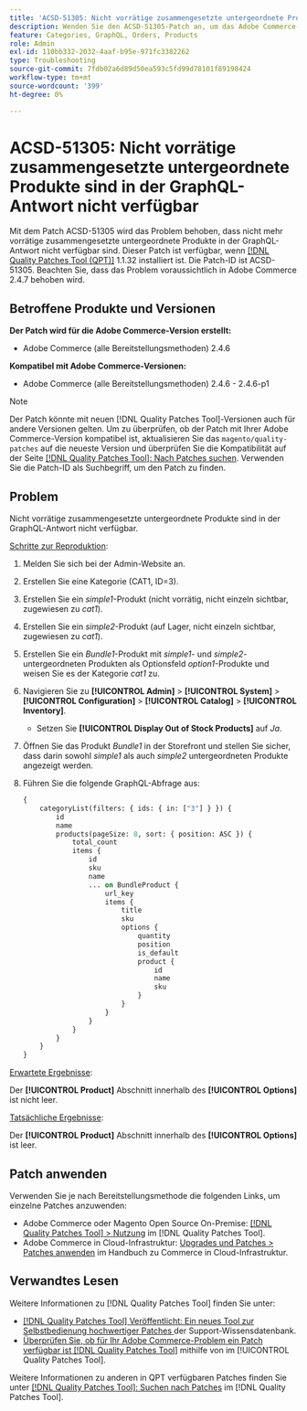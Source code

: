 ```yaml
---
title: 'ACSD-51305: Nicht vorrätige zusammengesetzte untergeordnete Produkte sind in der GraphQL-Antwort nicht verfügbar'
description: Wenden Sie den ACSD-51305-Patch an, um das Adobe Commerce-Problem zu beheben, bei dem nicht vorrätige zusammengesetzte untergeordnete Produkte in der GraphQL-Antwort nicht verfügbar sind.
feature: Categories, GraphQL, Orders, Products
role: Admin
exl-id: 110bb332-2032-4aaf-b95e-971fc3382262
type: Troubleshooting
source-git-commit: 7fdb02a6d89d50ea593c5fd99d78101f89198424
workflow-type: tm+mt
source-wordcount: '399'
ht-degree: 0%

---
```


# ACSD-51305: Nicht vorrätige zusammengesetzte untergeordnete Produkte sind in der GraphQL-Antwort nicht verfügbar

Mit dem Patch ACSD-51305 wird das Problem behoben, dass nicht mehr vorrätige zusammengesetzte untergeordnete Produkte in der GraphQL-Antwort nicht verfügbar sind. Dieser Patch ist verfügbar, wenn [[!DNL Quality Patches Tool (QPT)]](https://experienceleague.adobe.com/en/docs/commerce-operations/tools/quality-patches-tool/quality-patches-tool-to-self-serve-quality-patches) 1.1.32 installiert ist. Die Patch-ID ist ACSD-51305. Beachten Sie, dass das Problem voraussichtlich in Adobe Commerce 2.4.7 behoben wird.

## Betroffene Produkte und Versionen

**Der Patch wird für die Adobe Commerce-Version erstellt:**

* Adobe Commerce (alle Bereitstellungsmethoden) 2.4.6

**Kompatibel mit Adobe Commerce-Versionen:**

* Adobe Commerce (alle Bereitstellungsmethoden) 2.4.6 - 2.4.6-p1

>[!NOTE]
>
>Der Patch könnte mit neuen [!DNL Quality Patches Tool]-Versionen auch für andere Versionen gelten. Um zu überprüfen, ob der Patch mit Ihrer Adobe Commerce-Version kompatibel ist, aktualisieren Sie das `magento/quality-patches` auf die neueste Version und überprüfen Sie die Kompatibilität auf der Seite [[!DNL Quality Patches Tool]: Nach Patches suchen](https://experienceleague.adobe.com/tools/commerce-quality-patches/index.html). Verwenden Sie die Patch-ID als Suchbegriff, um den Patch zu finden.

## Problem

Nicht vorrätige zusammengesetzte untergeordnete Produkte sind in der GraphQL-Antwort nicht verfügbar.

<u>Schritte zur Reproduktion</u>:

1. Melden Sie sich bei der Admin-Website an.
1. Erstellen Sie eine Kategorie (CAT1, ID=3).
1. Erstellen Sie ein *simple1*-Produkt (nicht vorrätig, nicht einzeln sichtbar, zugewiesen zu *cat1*).
1. Erstellen Sie ein *simple2*-Produkt (auf Lager, nicht einzeln sichtbar, zugewiesen zu *cat1*).
1. Erstellen Sie ein *Bundle1*-Produkt mit *simple1*- und *simple2*-untergeordneten Produkten als Optionsfeld *option1*-Produkte und weisen Sie es der Kategorie *cat1* zu.
1. Navigieren Sie zu **[!UICONTROL Admin]** > **[!UICONTROL System]** > **[!UICONTROL Configuration]** > **[!UICONTROL Catalog]** > **[!UICONTROL Inventory]**.

   * Setzen Sie **[!UICONTROL Display Out of Stock Products]** auf *Ja*.

1. Öffnen Sie das Produkt *Bundle1* in der Storefront und stellen Sie sicher, dass darin sowohl *simple1* als auch *simple2* untergeordneten Produkte angezeigt werden.
1. Führen Sie die folgende GraphQL-Abfrage aus:

   ```GraphQL
   {
       categoryList(filters: { ids: { in: ["3"] } }) {
           id
           name
           products(pageSize: 8, sort: { position: ASC }) {
               total_count
               items {
                   id
                   sku
                   name
                   ... on BundleProduct {
                       url_key
                       items {
                           title
                           sku
                           options {
                               quantity
                               position
                               is_default
                               product {
                                   id
                                   name
                                   sku
                               }
                           }
                       }
                   }
               }
           }
       }
   }
   ```

<u>Erwartete Ergebnisse</u>:

Der **[!UICONTROL Product]** Abschnitt innerhalb des **[!UICONTROL Options]** ist nicht leer.

<u>Tatsächliche Ergebnisse</u>:

Der **[!UICONTROL Product]** Abschnitt innerhalb des **[!UICONTROL Options]** ist leer.

## Patch anwenden

Verwenden Sie je nach Bereitstellungsmethode die folgenden Links, um einzelne Patches anzuwenden:

* Adobe Commerce oder Magento Open Source On-Premise: [[!DNL Quality Patches Tool] > Nutzung](/help/tools/quality-patches-tool/usage.md) im [!DNL Quality Patches Tool].
* Adobe Commerce in Cloud-Infrastruktur: [Upgrades und Patches > Patches anwenden](https://experienceleague.adobe.com/docs/commerce-cloud-service/user-guide/develop/upgrade/apply-patches.html) im Handbuch zu Commerce in Cloud-Infrastruktur.

## Verwandtes Lesen

Weitere Informationen zu [!DNL Quality Patches Tool] finden Sie unter:

* [[!DNL Quality Patches Tool] Veröffentlicht: Ein neues Tool zur Selbstbedienung hochwertiger Patches ](https://experienceleague.adobe.com/en/docs/commerce-operations/tools/quality-patches-tool/quality-patches-tool-to-self-serve-quality-patches) der Support-Wissensdatenbank.
* [Überprüfen Sie, ob für Ihr Adobe Commerce-Problem ein Patch verfügbar ist [!DNL Quality Patches Tool]](/help/tools/quality-patches-tool/patches-available-in-qpt/check-patch-for-magento-issue-with-magento-quality-patches.md) mithilfe von im [!UICONTROL Quality Patches Tool].


Weitere Informationen zu anderen in QPT verfügbaren Patches finden Sie unter [[!DNL Quality Patches Tool]: Suchen nach Patches](https://experienceleague.adobe.com/tools/commerce-quality-patches/index.html) im [!DNL Quality Patches Tool].
